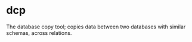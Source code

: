# dcp
The database copy tool; copies data between two databases with similar schemas, across relations.
